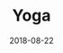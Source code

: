 ---
layout: post
title: Yoga
image: /public/photos/medium/yoga.jpeg
image-thumb: /public/photos/thumb/yoga.jpg
caption: 
date: 2018-08-22
tags: []
---
